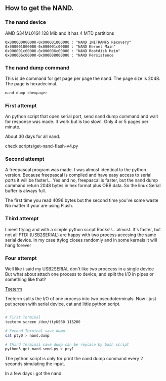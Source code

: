 ## How to get the NAND.

### The nand device

AMD S34ML01G1 128 Mib and it has 4 MTD partitions

```
0x000000000000-0x000001800000 : "NAND INITRAMFS Recovery"
0x000001800000-0x000001c00000 : "NAND Kernel Main"
0x000001c00000-0x000006c00000 : "NAND Rootdisk Main"
0x000006c00000-0x000008000000 : "NAND Persistence
```

### The nand dump command

This is de command for get page per page the nand.
The page size is 2048. The page is hexadecimal.

```bash
nand dump <hexpage>
```

### First attempt

An python script that open serial port, send nand dump command and wait 
for response was made. It work but is too slow!. Only  4 or 5 pages per 
minute.

About 30 days for all nand.

check scripts/get-nand-flash-v4.py


### Second attempt

A freepascal program was made. I was almost identical to the python 
version. Because freepascal is compiled and have easy access to serial 
ports it will be faster!...
Yes and no, freepascal is faster, but the nand dump command return 2048
bytes in hex format plus OBB data. So the linux Serial buffer is always
full.

The first time you read 4096 bytes but the second time you've some waste
No matter if your are using Flush.

### Third attempt

I meet ttylog and with a simple python script Rocks!!... almost. It's 
faster, but not all FTDI (USB2SERIAL) are happy with two process 
accesing the same serial device.
In my case ttylog closes randomly and in some kernels it will hang forever

### Four attempt

Well like i said my USB2SERIAL don't like two proccess in a single device
But what about attach one process to device, and split the I/O in pipes 
or something like that?

[Teeterm](https://github.com/kcghost/teeterm)

Teeterm splits the I/O of one process into two pseudoterminals. Now i 
just put screen with serial device, cat and little python script.

```bash

# First Terminal
teeterm screen /dev/ttyUSB0 115200

# Second Terminal save dump
cat pty0 > nand.dump 

# Third Terminal save dump can be replace by bash script
python3 get-nand-send.py > pty1

```

The python script is only for print the nand dump command every 2 seconds
simulating the input.

In a few days i got the nand. 
